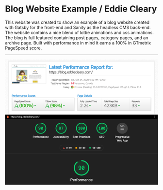 # Blog Website Example / Eddie Cleary

This website was created to show an example of a blog website created with Gatsby for the front-end and Sanity as the headless CMS back-end. The website contains a nice blend of lottie animations and css animations. The blog is full featured containing post pages, category pages, and an archive page. Built with performance in mind it earns a 100% in GTmetrix PageSpeed score.

---
![gtmetrix](/images/blog-gtmetrix.png)
![gtmetrix](/images/blog-lighthouse.png)
